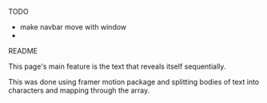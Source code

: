 TODO

- make navbar move with window
-

README

<!-- Main Page -->

This page's main feature is the text that reveals itself sequentially.

This was done using framer motion package and splitting bodies of text into characters and mapping through the array.

<!-- Education Page -->

<!-- Skills Page -->

<!-- Contact Page -->
